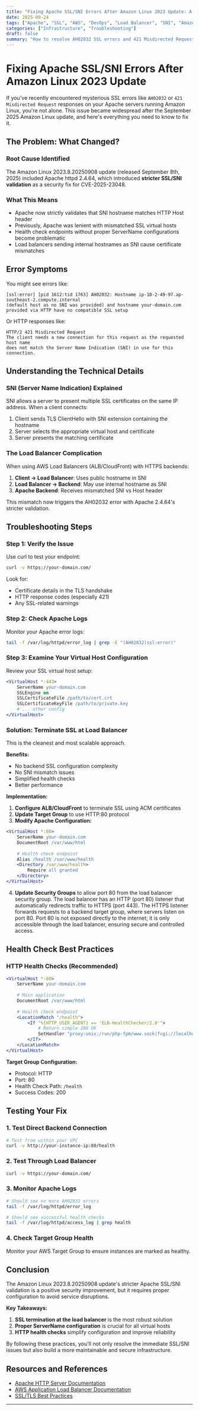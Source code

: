 ```yaml
---
title: "Fixing Apache SSL/SNI Errors After Amazon Linux 2023 Update: A Complete Troubleshooting Guide"
date: 2025-09-24
tags: ["Apache", "SSL", "AWS", "DevOps", "Load Balancer", "SNI", "Amazon Linux"]
categories: ["Infrastructure", "Troubleshooting"]
draft: false
summary: "How to resolve AH02032 SSL errors and 421 Misdirected Request issues caused by stricter SNI validation in Apache 2.4.64 on Amazon Linux 2023.8.20250908"
---
```


# Fixing Apache SSL/SNI Errors After Amazon Linux 2023 Update

If you've recently encountered mysterious SSL errors like `AH02032` or `421 Misdirected Request` responses on your Apache servers running Amazon Linux, you're not alone. This issue became widespread after the September 2025 Amazon Linux update, and here's everything you need to know to fix it.

## The Problem: What Changed?

### Root Cause Identified
The Amazon Linux 2023.8.20250908 update (released September 8th, 2025) included Apache httpd 2.4.64, which introduced **stricter SSL/SNI validation** as a security fix for CVE-2025-23048.

### What This Means
- Apache now strictly validates that SNI hostname matches HTTP Host header
- Previously, Apache was lenient with mismatched SSL virtual hosts
- Health check endpoints without proper ServerName configurations become problematic
- Load balancers sending internal hostnames as SNI cause certificate mismatches

## Error Symptoms

You might see errors like:

```
[ssl:error] [pid 1612:tid 1763] AH02032: Hostname ip-10-2-49-97.ap-southeast-2.compute.internal 
(default host as no SNI was provided) and hostname your-domain.com
provided via HTTP have no compatible SSL setup
```

Or HTTP responses like:
```
HTTP/2 421 Misdirected Request
The client needs a new connection for this request as the requested host name 
does not match the Server Name Indication (SNI) in use for this connection.
```

## Understanding the Technical Details

### SNI (Server Name Indication) Explained
SNI allows a server to present multiple SSL certificates on the same IP address. When a client connects:

1. Client sends TLS ClientHello with SNI extension containing the hostname
2. Server selects the appropriate virtual host and certificate
3. Server presents the matching certificate

### The Load Balancer Complication
When using AWS Load Balancers (ALB/CloudFront) with HTTPS backends:

1. **Client → Load Balancer**: Uses public hostname in SNI
2. **Load Balancer → Backend**: May use internal hostname as SNI
3. **Apache Backend**: Receives mismatched SNI vs Host header

This mismatch now triggers the AH02032 error with Apache 2.4.64's stricter validation.

## Troubleshooting Steps

### Step 1: Verify the Issue
Use curl to test your endpoint:

```bash
curl -v https://your-domain.com/
```

Look for:
- Certificate details in the TLS handshake
- HTTP response codes (especially 421)
- Any SSL-related warnings

### Step 2: Check Apache Logs
Monitor your Apache error logs:

```bash
tail -f /var/log/httpd/error_log | grep -E "(AH02032|ssl:error)"
```

### Step 3: Examine Your Virtual Host Configuration
Review your SSL virtual host setup:

```apache
<VirtualHost *:443>
    ServerName your-domain.com
    SSLEngine on
    SSLCertificateFile /path/to/cert.crt
    SSLCertificateKeyFile /path/to/private.key
    # ... other config
</VirtualHost>
```

### Solution: Terminate SSL at Load Balancer

This is the cleanest and most scalable approach.

**Benefits:**
- No backend SSL configuration complexity
- No SNI mismatch issues
- Simplified health checks
- Better performance

**Implementation:**

1. **Configure ALB/CloudFront** to terminate SSL using ACM certificates
2. **Update Target Group** to use HTTP:80 protocol
3. **Modify Apache Configuration:**

```apache
<VirtualHost *:80>
    ServerName your-domain.com
    DocumentRoot /var/www/html
    
    # Health check endpoint
    Alias /health /var/www/health
    <Directory /var/www/health>
        Require all granted
    </Directory>
</VirtualHost>
```

4. **Update Security Groups** to allow port 80 from the load balancer security group. The load balancer has an HTTP (port 80) listener that automatically redirects traffic to HTTPS (port 443). The HTTPS listener forwards requests to a backend target group, where servers listen on port 80. Port 80 is not exposed directly to the internet; it is only accessible through the load balancer, ensuring secure and controlled access. 

## Health Check Best Practices

### HTTP Health Checks (Recommended)
```apache
<VirtualHost *:80>
    ServerName your-domain.com
    
    # Main application
    DocumentRoot /var/www/html
    
    # Health check endpoint
    <LocationMatch "/health">
        <If "%{HTTP_USER_AGENT} == 'ELB-HealthChecker/2.0'">
            # Return simple 200 OK
            SetHandler "proxy:unix:/run/php-fpm/www.sock|fcgi://localhost"
        </If>
    </LocationMatch>
</VirtualHost>
```

**Target Group Configuration:**
- Protocol: HTTP
- Port: 80
- Health Check Path: `/health`
- Success Codes: 200

## Testing Your Fix

### 1. Test Direct Backend Connection
```bash
# Test from within your VPC
curl -v http://your-instance-ip:80/health
```

### 2. Test Through Load Balancer
```bash
curl -v https://your-domain.com/
```

### 3. Monitor Apache Logs
```bash
# Should see no more AH02032 errors
tail -f /var/log/httpd/error_log

# Should see successful health checks
tail -f /var/log/httpd/access_log | grep health
```

### 4. Check Target Group Health
Monitor your AWS Target Group to ensure instances are marked as healthy.


## Conclusion

The Amazon Linux 2023.8.20250908 update's stricter Apache SSL/SNI validation is a positive security improvement, but it requires proper configuration to avoid service disruptions. 

**Key Takeaways:**
1. **SSL termination at the load balancer** is the most robust solution
2. **Proper ServerName configuration** is crucial for all virtual hosts
3. **HTTP health checks** simplify configuration and improve reliability

By following these practices, you'll not only resolve the immediate SSL/SNI issues but also build a more maintainable and secure infrastructure.

## Resources and References

- [Apache HTTP Server Documentation](https://httpd.apache.org/docs/)
- [AWS Application Load Balancer Documentation](https://docs.aws.amazon.com/elasticloadbalancing/)
- [SSL/TLS Best Practices](https://wiki.mozilla.org/Security/Server_Side_TLS)

---